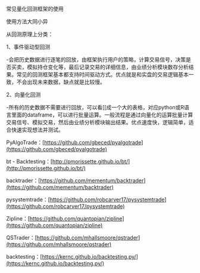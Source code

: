 常见量化回测框架的使用

使用方法大同小异

从回测原理上分类：

1、事件驱动型回测

-会把历史数据进行逐笔的回放，由框架执行用户的策略，计算交易信号，决策是否买卖，模拟持仓变化等，最后记录交易的详细信息，由业绩分析模块数存分析结果。常见的回测框架基本都支持时间驱动方式。优点就是和实盘的交易逻辑基本一致，不会出现未来数据，缺点就是比较慢。

2、向量化回测

-所有的历史数据不需要进行回放，可以看[[成一个大的表格，对应python或R语言里面的dataframe，可以进行批量运算。一般流程是通过向量化的运算批量计算交易信号、模拟交易，然后由业绩分析模块输出结果。优点速度快，逻辑简单，适合快速实现想法并测试。

PyAlgoTrade：[https://github.com/gbeced/pyalgotrade](https://github.com/gbeced/pyalgotrade)

bt - Backtesting：[http://pmorissette.github.io/bt/](http://pmorissette.github.io/bt/)

backtrader：[https://github.com/mementum/backtrader](https://github.com/mementum/backtrader)

pysystemtrade：[https://github.com/robcarver17/pysystemtrade](https://github.com/robcarver17/pysystemtrade)

Zipline：[https://github.com/quantopian/zipline](https://github.com/quantopian/zipline)

QSTrader：[https://github.com/mhallsmoore/qstrader](https://github.com/mhallsmoore/qstrader)

backtesting：[https://kernc.github.io/backtesting.py/](https://kernc.github.io/backtesting.py/)